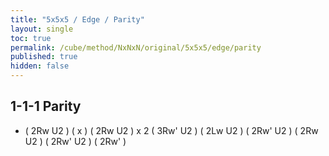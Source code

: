 ```yaml
---
title: "5x5x5 / Edge / Parity"
layout: single
toc: true
permalink: /cube/method/NxNxN/original/5x5x5/edge/parity
published: true
hidden: false
---
```


<head>
  <base target="_blank">
  <link
    rel   = "stylesheet"
    type  = "text/css"
    href  = "/assets/css/twisty/NxNxN/5x5x5.css"
  >
  <script
    src   = "https://cdn.cubing.net/js/cubing/twisty"
    type  = "module"
    defer
  ></script>
</head>



## 1-1-1 Parity

- ( 2Rw U2 ) ( x ) ( 2Rw U2 ) x 2 ( 3Rw' U2 ) ( 2Lw U2 ) ( 2Rw' U2 ) ( 2Rw U2 ) ( 2Rw' U2 ) ( 2Rw' )
  <div class="twisty-wrapper">
    <twisty-player
      dark-mode                 = "dark"
      background                = "none"
      puzzle                    = "5x5x5"
      experimental-stickering   = "OLL"
      alg                       = "(2Rw U2') x (2Rw U2')2 (3Rw' U2') (2Lw U2') (2Rw' U2') (2Rw U2') (2Rw' U2') 2Rw'"
      experimental-setup-alg    = ""
      experimental-setup-anchor = "end"
      tempo-scale               = "1.3"
    ></twisty-player>
  </div>
